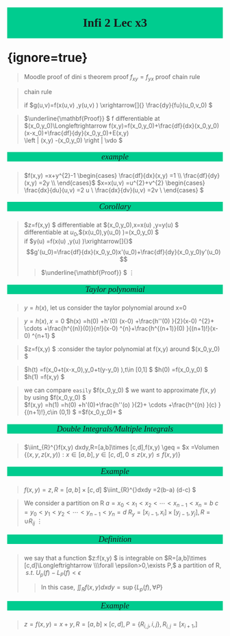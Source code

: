 # <p style='text-align:center;font-family:Verdana;font-weight:600;background-color:#00cc8f;vertical-align:middle;padding:20px;margin-top:60px'>Infi 2 Lec x3</p> {ignore=true}

>Moodle
>proof of dini s theorem 
proof $f_{xy}=f_{yx}$ 
proof chain rule 

>chain rule 
>
>if $g(u,v)=f(x(u,v) ,y(u,v) ) \xrightarrow[]{} \frac{dy}{fu}(u_0,v_0) $  

>$\underline{\mathbf{Proof}} $ 
f differentiable at $(x_0,y_0)\Longleftrightarrow  f(x,y)=f(x_0,y_0)+\frac{df}{dx}(x_0,y_0)(x-x_0)+\frac{df}{dy}(x_0,y_0)+E(x,y)  
\left \| (x,y) -(x_0,y_0)   \right \|  \\vdo
$


##### <p style='text-align:center;font-size:19px;font-family:Verdana;font-weight:600;font-weight:1;background-color:#00cc8f;vertical-align:middle;padding:0px;margin-top:0px'>example</p>

>$f(x,y) =x+y^{2}-1 \begin{cases}
    \frac{df}{dx}(x,y) =1 \\
    \frac{df}{dy}(x,y) =2y \\
\end{cases}$ 
$x=x(u,v) =u^{2}+v^{2} \begin{cases}
    \frac{dx}{du}(u,v) =2 u \\
    \frac{dx}{dv}(u,v) =2v \\
\end{cases} $ 


##### <p style='text-align:center;font-size:19px;font-family:Verdana;font-weight:600;font-weight:1;background-color:#00cc8f;vertical-align:middle;padding:0px;margin-top:0px'>Corollary</p>
>$z=f(x,y) $ differentiable at $(x_0,y_0),x=x(u) ,y=y(u) $  
differentiable at $u_{0}$,$(x(u_0),y(u_0) )=(x_0,y_0)  $    
>if $y(u) =f(x(u) ,y(u) )\xrightarrow[]{}$ $$g'(u_0)=\frac{df}{dx}(x_0,y_0)x'(u_0)+\frac{df}{dy}(x_0,y_0)y'(u_0)     $$ 
>>$\underline{\mathbf{Proof}} $ 
>$\vdots$ 


##### <p style='text-align:center;font-size:19px;font-family:Verdana;font-weight:600;font-weight:1;background-color:#00cc8f;vertical-align:middle;padding:0px;margin-top:0px'>Taylor polynomial</p>

>$y=h(x) ,$ let us consider the taylor polynomial around  x=0

>$y=h(x) ,x=0$ 
$h(x) =h(0) +h'(0) (x-0) +\frac{h''(0) }{2}(x-0) ^{2}+ \cdots +\frac{h^{(n)}(0)}{n!}(x-0) ^{n}+\frac{h^{(n+1)}(0) }{(n+1)!}(x-0) ^{n+1} $ 

>$z=f(x,y)  $
:consider the taylor polynomial at f(x,y) around $(x_0,y_0) $ 

>$h(t) =f(x_0+t(x-x_0),y_0+t(y-y_0)  ),t\in [0,1] $ 
$h(0) =f(x_0,y_0) $ 
$h(1) =f(x,y) $ 

>we can compare `easily` $f(x_0,y_0) $ 
we want to approximate $f(x,y)$ by using $f(x_0,y_0) $  
$f(x,y) =h(1) =h(0) +h'(0)+\frac{h''(o) }{2}+ \cdots +\frac{h^{(n) }(c) }{(n+1)!},c\in (0,1)  $ 
=$f(x_0,y_0)+ $ 


##### <p style='text-align:center;font-size:19px;font-family:Verdana;font-weight:600;font-weight:1;background-color:#00cc8f;vertical-align:middle;padding:0px;margin-top:0px'>Double Integrals/Multiple Integrals</p>
>

>$\iint_{R}^{}f(x,y) dxdy,R=[a,b]\times [c,d],f(x,y) \geq = $x 
=Volumen $\left\{ (x,y,z(x,y) ):x\in [a,b],y\in [c,d], 0\leq z(x,y) \leq f(x,y)  \right\}$ 


##### <p style='text-align:center;font-size:19px;font-family:Verdana;font-weight:600;font-weight:1;background-color:#00cc8f;vertical-align:middle;padding:0px;margin-top:0px'>Example</p>

>$f(x,y) =z,R=[a,b]\times [c,d]$ 
$\iint_{R}^{}dxdy =2(b-a) (d-c) $ 

>We consider a partition on R
>$a=x_0<x_1<x_2<\cdots <x_{n-1}<x_{n}=b$ 
>$c=y_0<y_1<y_2<\cdots <y_{n-1}<y_n=d$ 
>$R_{y}=[x_{i-1},x_i]\times [y_{j-1},y_{j}],R=\cup R_{ij}$ 
$\vdots$ 



##### <p style='text-align:center;font-size:19px;font-family:Verdana;font-weight:600;font-weight:1;background-color:#00cc8f;vertical-align:middle;padding:0px;margin-top:0px'>Definition</p>

>we say that a function $z:f(x,y) $ is integrable on $R=[a,b]\times [c,d]\Longleftrightarrow  \\\forall \epsilon>0,\exists P,$ a partition of R, $\;s.t.\; U_{p}(f) -L_{P}(f) <\epsilon$   
>>In this case, $\iint_{R}^{}f(x,y) dxdy =\sup\left\{ L_{p}(f), \forall P  \right\}$ 


##### <p style='text-align:center;font-size:19px;font-family:Verdana;font-weight:600;font-weight:1;background-color:#00cc8f;vertical-align:middle;padding:0px;margin-top:0px'>Example</p>

>$z=f(x,y) =x+y,R =[a,b]\times [c,d],P=\left\{ R_{i,j},i,j \right\},R_{i,j}=[x_{i+1},]$ 






